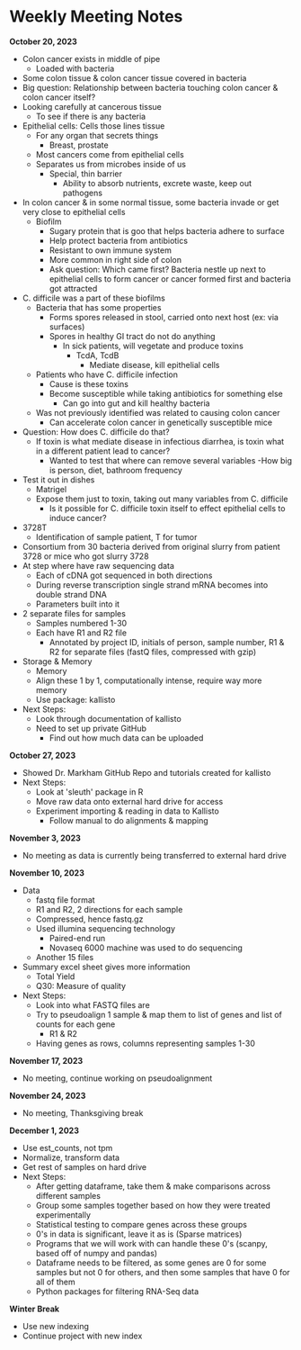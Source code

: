 # Weekly Meeting Notes

**October 20, 2023**

- Colon cancer exists in middle of pipe
    - Loaded with bacteria
- Some colon tissue & colon cancer tissue covered in bacteria
- Big question: Relationship between bacteria touching colon cancer & colon cancer itself?
- Looking carefully at cancerous tissue
    - To see if there is any bacteria
- Epithelial cells: Cells those lines tissue
    - For any organ that secrets things
        - Breast, prostate
    - Most cancers come from epithelial cells
    - Separates us from microbes inside of us
        - Special, thin barrier
            - Ability to absorb nutrients, excrete waste, keep out pathogens
- In colon cancer & in some normal tissue, some bacteria invade or get very close to epithelial cells
    - Biofilm
        - Sugary protein that is goo that helps bacteria adhere to surface
        - Help protect bacteria from antibiotics
        - Resistant to own immune system
        - More common in right side of colon
        - Ask question: Which came first? Bacteria nestle up next to epithelial cells to form cancer or cancer formed first and bacteria got attracted
- C. difficile was a part of these biofilms
    - Bacteria that has some properties
        - Forms spores released in stool, carried onto next host (ex: via surfaces)
        - Spores in healthy GI tract do not do anything
            - In sick patients, will vegetate and produce toxins
                - TcdA, TcdB
                    - Mediate disease, kill epithelial cells
    - Patients who have C. difficile infection
        - Cause is these toxins
        - Become susceptible while taking antibiotics for something else
            - Can go into gut and kill healthy bacteria
    - Was not previously identified was related to causing colon cancer
        - Can accelerate colon cancer in genetically susceptible mice
- Question: How does C. difficile do that?
    - If toxin is what mediate disease in infectious diarrhea, is toxin what in a different patient lead to cancer?
        - Wanted to test that where can remove several variables
            -How big is person, diet, bathroom frequency
- Test it out in dishes
    - Matrigel
    - Expose them just to toxin, taking out many variables from C. difficile
        - Is it possible for C. difficile toxin itself to effect epithelial cells to induce cancer?
- 3728T
    - Identification of sample patient, T for tumor
- Consortium from 30 bacteria derived from original slurry from patient 3728 or mice who got slurry 3728
- At step where have raw sequencing data
    - Each of cDNA got sequenced in both directions
    - During reverse transcription single strand mRNA becomes into double strand DNA
    - Parameters built into it
- 2 separate files for samples
    - Samples numbered 1-30
    - Each have R1 and R2 file
        - Annotated by project ID, initials of person, sample number, R1 & R2 for separate files (fastQ files, compressed with gzip)
- Storage & Memory
    - Memory
    - Align these 1 by 1, computationally intense, require way more memory
    - Use package: kallisto 
- Next Steps: 
    - Look through documentation of kallisto
    - Need to set up private GitHub
        - Find out how much data can be uploaded

**October 27, 2023**
- Showed Dr. Markham GitHub Repo and tutorials created for kallisto
- Next Steps: 
    - Look at 'sleuth' package in R
    - Move raw data onto external hard drive for access
    - Experiment importing & reading in data to Kallisto
        - Follow manual to do alignments & mapping

**November 3, 2023**
- No meeting as data is currently being transferred to external hard drive

**November 10, 2023**
- Data
    - fastq file format
    - R1 and R2, 2 directions for each sample
    - Compressed, hence fastq.gz
    - Used illumina sequencing technology
        - Paired-end run
        - Novaseq 6000 machine was used to do sequencing
    - Another 15 files
- Summary excel sheet gives more information
    - Total Yield
    - Q30: Measure of quality
- Next Steps:
    - Look into what FASTQ files are
    - Try to pseudoalign 1 sample & map them to list of genes and list of counts for each gene
        - R1 & R2
    - Having genes as rows, columns representing samples 1-30

**November 17, 2023**
- No meeting, continue working on pseudoalignment

**November 24, 2023**
- No meeting, Thanksgiving break

**December 1, 2023**
- Use est_counts, not tpm
- Normalize, transform data
- Get rest of samples on hard drive
- Next Steps:
    - After getting dataframe, take them & make comparisons across different samples
    - Group some samples together based on how they were treated experimentally
    - Statistical testing to compare genes across these groups
    - 0's in data is significant, leave it as is (Sparse matrices)
    - Programs that we will work with can handle these 0's (scanpy, based off of numpy and pandas)
    - Dataframe needs to be filtered, as some genes are 0 for some samples but not 0 for others, and then some samples that have 0 for all of them
    - Python packages for filtering RNA-Seq data

**Winter Break**
- Use new indexing
- Continue project with new index 
